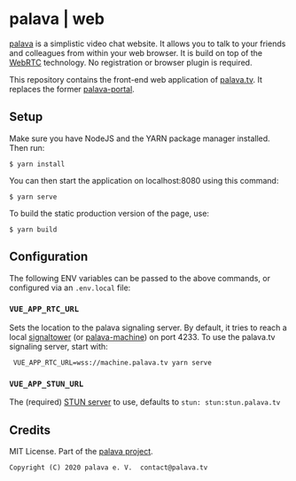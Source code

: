 # palava | web

[palava](https://github.com/palavatv/palava) is a simplistic video chat website. It allows you to talk to your friends and colleagues from within your web browser. It is build on top of the [WebRTC](https://webrtc.org/) technology. No registration or browser plugin is required.

This repository contains the front-end web application of [palava.tv](https://palava.tv). It replaces the former [palava-portal](https://github.com/palavatv/palava-portal).

## Setup

Make sure you have NodeJS and the YARN package manager installed. Then run:

    $ yarn install

You can then start the application on localhost:8080 using this command:

    $ yarn serve

To build the static production version of the page, use:

    $ yarn build

## Configuration

The following ENV variables can be passed to the above commands, or configured via an `.env.local` file:

### `VUE_APP_RTC_URL`

Sets the location to the palava signaling server. By default, it tries to reach a local [signaltower](https://github.com/farao/signaltower/) (or [palava-machine](https://github.com/palavatv/palava-machine/)) on port 4233. To use the palava.tv signaling server, start with:

     VUE_APP_RTC_URL=wss://machine.palava.tv yarn serve

### `VUE_APP_STUN_URL`

The (required) [STUN server](https://en.wikipedia.org/wiki/STUN) to use, defaults to `stun: stun:stun.palava.tv`

## Credits

MIT License. Part of the [palava project](https://palava.tv).

    Copyright (C) 2020 palava e. V.  contact@palava.tv

